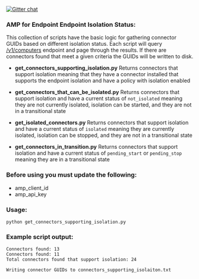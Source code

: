 [![Gitter chat](https://img.shields.io/badge/gitter-join%20chat-brightgreen.svg)](https://gitter.im/CiscoSecurity/AMP-for-Endpoints "Gitter chat")

### AMP for Endpoint Endpoint Isolation Status:
This collection of scripts have the basic logic for gathering connector GUIDs based on different isolation status. Each script will query [/v1/computers](https://api-docs.amp.cisco.com/api_actions/details?api_action=GET+%2Fv1%2Fcomputers&api_host=api.amp.cisco.com&api_resource=Computer&api_version=v1) endpoint and page through the results. If there are connectors found that meet a given criteria the GUIDs will be written to disk.

- **get_connectors_supporting_isolation.py**
Returns connectors that support isolation meaning that they have a connector installed that supports the endpoint isolation and have a policy with isolation enabled

- **get_connectors_that_can_be_isolated.py**
Returns connectors that support isolation and have a current status of ```not_isolated``` meaning they are not currently isolated, isolation can be started, and they are not in a transitional state

- **get_isolated_connectors.py**
Returns connectors that support isolation and have a current status of ```isolated``` meaning they are currently isolated, isolation can be stopped, and they are not in a transitional state

- **get_connectors_in_transition.py**
Returns connectors that support isolation and have a current status of ```pending_start``` or ```pending_stop``` meaning they are in a transitional state

### Before using you must update the following:
- amp_client_id
- amp_api_key

### Usage:
```
python get_connectors_supporting_isolation.py
```

### Example script output:
```
Connectors found: 13
Connectors found: 11
Total connectors found that support isolation: 24

Writing connector GUIDs to connectors_supporting_isolaiton.txt
```
